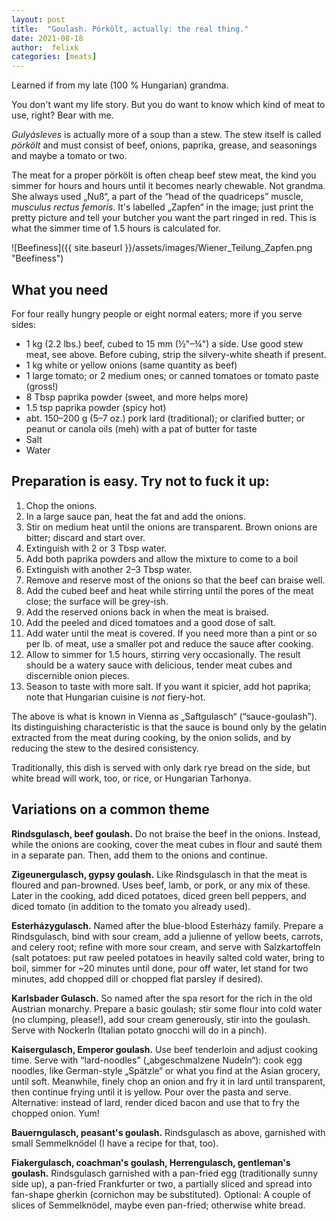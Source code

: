 ```yaml
---
layout: post
title:  "Goulash. Pörkölt, actually: the real thing."
date: 2021-08-18
author:  felixk
categories: [meats]
---
```

Learned if from my late (100 % Hungarian) grandma.

You don't want my life story. But you do want to know which kind of meat to use, right? Bear with me.

*Gulyásleves* is actually more of a soup than a stew. The stew itself is called *pörkölt* and must consist of beef, onions, paprika, grease, and seasonings and maybe a tomato or two.

The meat for a proper pörkölt is often cheap beef stew meat, the kind you simmer for hours and hours until it becomes nearly chewable. Not grandma. She always used „Nuß“, a part of the “head of the quadriceps” muscle, *musculus rectus femoris*. It's labelled „Zapfen“ in the image; just print the pretty picture and tell your butcher you want the part ringed in red. This is what the simmer time of 1.5 hours is calculated for.

![Beefiness]({{ site.baseurl }}/assets/images/Wiener_Teilung_Zapfen.png "Beefiness")


## What you need

For four really hungry people or eight normal eaters; more if you serve sides:

- 1 kg (2.2 lbs.) beef, cubed to 15 mm (½"–¾") a side.
  Use good stew meat, see above.
  Before cubing, strip the silvery-white sheath if present.
- 1 kg white or yellow onions (same quantity as beef)
- 1 large tomato;
  or 2 medium ones;
  or canned tomatoes or tomato paste (gross!)
- 8 Tbsp paprika powder (sweet, and more helps more)
- 1.5 tsp paprika powder (spicy hot)
- abt. 150–200 g (5–7 oz.) pork lard (traditional);
  or clarified butter;
  or peanut or canola oils (meh) with a pat of butter for taste
- Salt
- Water

## Preparation is easy. Try not to fuck it up:

1. Chop the onions.
2. In a large sauce pan, heat the fat and add the onions.
3. Stir on medium heat until the onions are transparent. Brown onions are bitter; discard and start over.
4. Extinguish with 2 or 3 Tbsp water.
5. Add both paprika powders and allow the mixture to come to a boil
6. Extinguish with another 2–3 Tbsp water.
7. Remove and reserve most of the onions so that the beef can braise well.
8. Add the cubed beef and heat while stirring until the pores of the meat close; the surface will be grey-ish.
9. Add the reserved onions back in when the meat is braised.
10. Add the peeled and diced tomatoes and a good dose of salt.
11. Add water until the meat is covered. If you need more than a pint or so per lb. of meat, use a smaller pot and reduce the sauce after cooking.
12. Allow to simmer for 1.5 hours, stirring very occasionally. The result should be a watery sauce with delicious, tender meat cubes and discernible onion pieces.
13. Season to taste with more salt. If you want it spicier, add hot paprika; note that Hungarian cuisine is *not* fiery-hot.

The above is what is known in Vienna as „Saftgulasch“ (“sauce-goulash”). Its distinguishing characteristic is that the sauce is bound only by the gelatin extracted from the meat during cooking, by the onion solids, and by reducing the stew to the desired consistency.

Traditionally, this dish is served with only dark rye bread on the side, but white bread will work, too, or rice, or Hungarian Tarhonya.

## Variations on a common theme

**Rindsgulasch, beef goulash.** Do not braise the beef in the onions. Instead, while the onions are cooking, cover the meat cubes in flour and sauté them in a separate pan. Then, add them to the onions and continue.

**Zigeunergulasch, gypsy goulash.** Like Rindsgulasch in that the meat is floured and pan-browned. Uses beef, lamb, or pork, or any mix of these. Later in the cooking, add diced potatoes, diced green bell peppers, and diced tomato (in addition to the tomato you already used).

**Esterházygulasch.** Named after the blue-blood Esterházy family. Prepare a Rindsgulasch, bind with sour cream, add a julienne of yellow beets, carrots, and celery root; refine with more sour cream, and serve with Salzkartoffeln (salt potatoes: put raw peeled potatoes in heavily salted cold water, bring to boil, simmer for ~20 minutes until done, pour off water, let stand for two minutes, add chopped dill or chopped flat parsley if desired).

**Karlsbader Gulasch.** So named after the spa resort for the rich in the old Austrian monarchy. Prepare a basic goulash; stir some flour into cold water (no clumping, please!), add sour cream generously, stir into the goulash. Serve with Nockerln (Italian potato gnocchi will do in a pinch).

**Kaisergulasch, Emperor goulash.** Use beef tenderloin and adjust cooking time. Serve with “lard-noodles” („abgeschmalzene Nudeln“): cook egg noodles, like German-style „Spätzle“ or what you find at the Asian grocery, until soft. Meanwhile, finely chop an onion and fry it in lard until transparent, then continue frying until it is yellow. Pour over the pasta and serve. Alternative: instead of lard, render diced bacon and use that to fry the chopped onion. Yum!

**Bauerngulasch, peasant's goulash.** Rindsgulasch as above, garnished with small Semmelknödel (I have a recipe for that, too).

**Fiakergulasch, coachman's goulash, Herrengulasch, gentleman's goulash.** Rindsgulasch garnished with a pan-fried egg (traditionally sunny side up), a pan-fried Frankfurter or two, a partially sliced and spread into fan-shape gherkin (cornichon may be substituted). Optional: A couple of slices of Semmelknödel, maybe even pan-fried; otherwise white bread.
